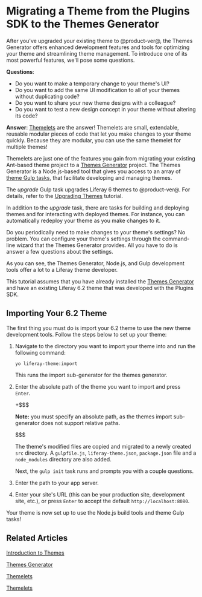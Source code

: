 # Migrating a Theme from the Plugins SDK to the Themes Generator [](id=migrating-a-6-2-theme-to-liferay-7)

After you've upgraded your existing theme to @product-ver@, the Themes Generator
offers enhanced development features and tools for optimizing your theme and
streamlining theme management. To introduce one of its most powerful features,
we'll pose some questions. 

**Questions**:

-   Do you want to make a temporary change to your theme's UI?
-   Do you want to add the same UI modification to all of your themes without
    duplicating code? 
-   Do you want to share your new theme designs with a colleague?
-   Do you want to test a new design concept in your theme without altering its
    code?

**Answer**: [Themelets](/develop/tutorials/-/knowledge_base/7-0/themelets) 
are the answer! Themelets are small, extendable, reusable modular pieces 
of code that let you make changes to your theme quickly. Because they are 
modular, you can use the same themelet for multiple themes!

Themelets are just one of the features you gain from migrating your
existing Ant-based theme project to a [Themes Generator](/develop/tutorials/-/knowledge_base/7-0/themes-generator)
project. The Themes Generator is a Node.js-based tool that gives you access to
an array of  [theme Gulp tasks](/develop/reference/-/knowledge_base/7-0/theme-gulp-tasks),
that facilitate developing and managing themes. 

The *upgrade* Gulp task upgrades Liferay 6 themes to @product-ver@. For details,
refer to the [Upgrading Themes](/develop/tutorials/-/knowledge_base/7-0/themelets/upgrading-themes)
tutorial. 

In addition to the *upgrade* task, there are tasks for building and deploying
themes and for interacting with deployed themes. For instance, you can
automatically redeploy your theme as you make changes to it.

Do you periodically need to make changes to your theme's settings? No problem.
You can configure your theme's settings through the command-line wizard that the
Themes Generator provides. All you have to do is answer a few questions about
the settings.

As you can see, the Themes Generator, Node.js, and Gulp development tools offer
a lot to a Liferay theme developer.

This tutorial assumes that you have already installed the [Themes Generator](/develop/tutorials/-/knowledge_base/7-0/themes-generator)
and have an existing Liferay 6.2 theme that was developed with the Plugins SDK.

## Importing Your 6.2 Theme [](id=importing-your-6-2-theme)

The first thing you must do is import your 6.2 theme to use the new theme
development tools. Follow the steps below to set up your theme:

1.  Navigate to the directory you want to import your theme into and run the
    following command:

        yo liferay-theme:import

    This runs the import sub-generator for the themes generator.

2.  Enter the absolute path of the theme you want to import and press `Enter`.

    +$$$

    **Note:** you must specify an absolute path, as the themes import
    sub-generator does not support relative paths.

    $$$

    The theme's modified files are copied and migrated to a newly created 
    `src` directory. A `gulpfile.js`, `liferay-theme.json`, `package.json` file 
    and a `node_modules` directory are also added.

    Next, the `gulp init` task runs and prompts you with a couple questions.

3.  Enter the path to your app server.

4.  Enter your site's URL (this can be your production site, development site,
    etc.), or press `Enter` to accept the default `http://localhost:8080`.

Your theme is now set up to use the Node.js build tools and theme Gulp tasks!

## Related Articles [](id=related-articles)

[Introduction to Themes](/develop/tutorials/-/knowledge_base/7-0/introduction-to-themes)

[Themes Generator](/develop/tutorials/-/knowledge_base/7-0/themes-generator)

[Themelets](/develop/tutorials/-/knowledge_base/7-0/themelets)

[Themelets](/develop/tutorials/-/knowledge_base/7-0/upgrading-themes)
